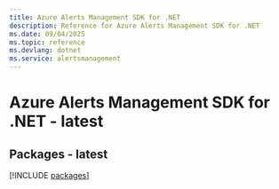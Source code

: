 ```yaml
---
title: Azure Alerts Management SDK for .NET
description: Reference for Azure Alerts Management SDK for .NET
ms.date: 09/04/2025
ms.topic: reference
ms.devlang: dotnet
ms.service: alertsmanagement
---
```

# Azure Alerts Management SDK for .NET - latest
## Packages - latest
[!INCLUDE [packages](alerts-management-index.md)]